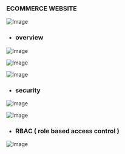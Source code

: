 ### **ECOMMERCE WEBSITE**
![Image](https://github.com/user-attachments/assets/f617a277-352f-409d-8e9c-5c56ff97d4c3)

- ### overview

![Image](https://github.com/user-attachments/assets/4671076f-2a57-4e16-ac77-7c77250ad21d)

![Image](https://github.com/user-attachments/assets/6daae521-1b76-499c-b0ab-61dd18bd1606)

![Image](https://github.com/user-attachments/assets/1bad10f1-cbc8-4549-a862-7ebfa7facef0)

- ### security

![Image](https://github.com/user-attachments/assets/f3061b2b-a3b3-41c2-9503-71fee4586929)

![Image](https://github.com/user-attachments/assets/b177e084-0be5-4f82-b2f5-f2628e78ab57)

- ### RBAC ( role based access control )

![Image](https://github.com/user-attachments/assets/8577dfc0-c6ac-4edf-b10a-6a8942df93b7)
